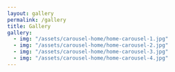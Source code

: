 ```yaml
---
layout: gallery
permalink: /gallery
title: Gallery
gallery:
  - img: "/assets/carousel-home/home-carousel-1.jpg"
  - img: "/assets/carousel-home/home-carousel-2.jpg"
  - img: "/assets/carousel-home/home-carousel-3.jpg"
  - img: "/assets/carousel-home/home-carousel-4.jpg"
---
```

